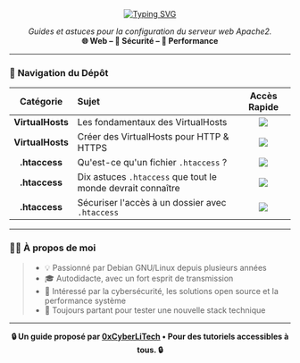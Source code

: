 <div align="center">

<a href="https://github.com/0xCyberLiTech">
  <img src="https://readme-typing-svg.herokuapp.com?font=Fira+Code&size=32&pause=1000&color=33FF33&center=true&vCenter=true&width=700&lines=SERVEUR+WEB+APACHE2;VirtualHosts+•+.htaccess+•+Sécurité;Guides+et+Bonnes+Pratiques" alt="Typing SVG" />
</a>

<p align="center">
  <em>Guides et astuces pour la configuration du serveur web Apache2.</em><br>
  <b>🌐 Web – 🔐 Sécurité – 🚀 Performance</b>
</p>

</div>

---

### 🧭 **Navigation du Dépôt**

<div align="center">

| Catégorie | Sujet | Accès Rapide |
|:---:|:---|:---:|
| **VirtualHosts** | Les fondamentaux des VirtualHosts | [<img src="https://img.shields.io/badge/EXPLORER-brightgreen?style=for-the-badge&logo=github&logoColor=white">](Virtualhosts-fondamentaux.md) |
| **VirtualHosts** | Créer des VirtualHosts pour HTTP & HTTPS | [<img src="https://img.shields.io/badge/EXPLORER-brightgreen?style=for-the-badge&logo=github&logoColor=white">](Créé-deux-VirtualHosts-HTTP-HTTPS.md) |
| **.htaccess** | Qu'est-ce qu'un fichier `.htaccess` ? | [<img src="https://img.shields.io/badge/EXPLORER-brightgreen?style=for-the-badge&logo=github&logoColor=white">](HTACCESS-C-est-quoi.md) |
| **.htaccess** | Dix astuces `.htaccess` que tout le monde devrait connaître | [<img src="https://img.shields.io/badge/EXPLORER-brightgreen?style=for-the-badge&logo=github&logoColor=white">](HTACCESS-dix-astuces-que-tout-le-monde-devrait-connaître.md) |
| **.htaccess** | Sécuriser l'accès à un dossier avec `.htaccess` | [<img src="https://img.shields.io/badge/EXPLORER-brightgreen?style=for-the-badge&logo=github&logoColor=white">](HTACCESS-sécuriser-un-dossier.md) |

</div>

---

### 👨‍💻 **À propos de moi**

> * 💡 Passionné par Debian GNU/Linux depuis plusieurs années
> * 🎓 Autodidacte, avec un fort esprit de transmission
> * 🔐 Intéressé par la cybersécurité, les solutions open source et la performance système
> * 🧪 Toujours partant pour tester une nouvelle stack technique

---

<p align="center">
  <b>🔒 Un guide proposé par <a href="https://github.com/0xCyberLiTech">0xCyberLiTech</a> • Pour des tutoriels accessibles à tous. 🔒</b>
</p>
